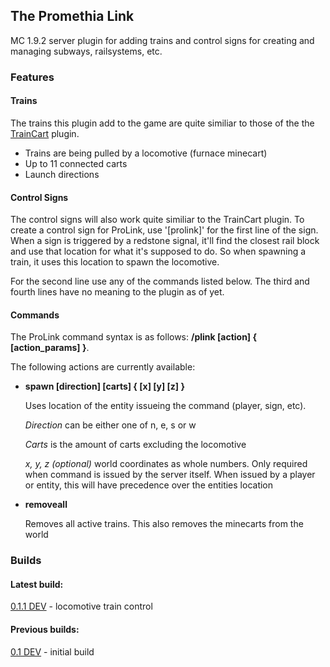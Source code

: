 ## The Promethia Link
MC 1.9.2 server plugin for adding trains and control signs for creating and managing subways, railsystems, etc.

### Features 

#### Trains
The trains this plugin add to the game are quite similiar to those of the the [TrainCart](https://www.spigotmc.org/resources/traincarts.8557/) plugin.
 - Trains are being pulled by a locomotive (furnace minecart)
 - Up to 11 connected carts
 - Launch directions

#### Control Signs
The control signs will also work quite similiar to the TrainCart plugin. To create a control sign for ProLink, use '[prolink]' for
the first line of the sign. When a sign is triggered by a redstone signal, it'll find the closest rail block and use that location
for what it's supposed to do. So when spawning a train, it uses this location to spawn the locomotive.

For the second line use any of the commands listed below. The third and fourth lines have no meaning to the plugin as of yet.

#### Commands
The ProLink command syntax is as follows: **/plink [action] { [action_params] }**.

The following actions are currently available:
 - **spawn [direction] [carts] { [x] [y] [z] }**
 
   Uses location of the entity issueing the command (player, sign, etc).
   
   *Direction* can be either one of n, e, s or w
   
   *Carts* is the amount of carts excluding the locomotive
   
   *x, y, z (optional)* world coordinates as whole numbers. Only required when command is issued by the server itself. When issued
   by a player or entity, this will have precedence over the entities location
 - **removeall**
 
   Removes all active trains. This also removes the minecarts from the world

### Builds

#### Latest build:

[0.1.1 DEV](http://link.linksoft.io/prolink-latest.jar) - locomotive train control

#### Previous builds:

[0.1 DEV](http://link.linksoft.io/prolink-0.1-dev.jar) - initial build
